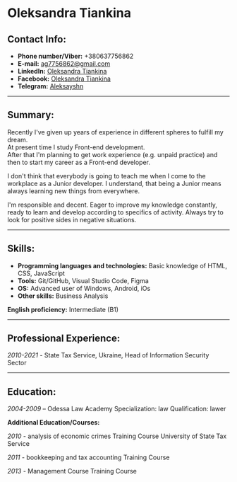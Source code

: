 
# Oleksandra Tiankina

## Contact Info:

* **Phone number/Viber:**  +380637756862  
* **E-mail:**  [ag7756862@gmail.com](mailto:ag7756862@gmail.com)
* **LinkedIn:**  [Oleksandra Tiankina](https://www.linkedin.com/in/aleksayshn/)
* **Facebook:**  [Oleksandra Tiankina](https://www.facebook.com/alexsashka.belaruska)
* **Telegram:**  [Aleksayshn](https://t.me/Aleksayshn)
  

---

## Summary: 

Recently I've given up years of experience in different spheres to fulfill my dream.  
At present time I study Front-end development.  
After that I'm planning to get work experience (e.g. unpaid practice) and then to start my career as a Front-end developer.

I don't think that everybody is going to teach me when I come to the workplace as a Junior developer. 
I understand, that being a Junior means always learning new things from everywhere.

I'm responsible and decent.
Eager to improve my knowledge constantly, ready to learn and develop according to specifics of activity.
Always try to look for positive sides in negative situations.

---

## Skills:

* **Programming languages and technologies:**  Basic knowledge of HTML, CSS, JavaScript
* **Tools:**  Git/GitHub, Visual Studio Code, Figma
* **OS:**  Advanced user of Windows, Android, iOs  
* **Other skills:**  Business Analysis

**English proficiency:**  Intermediate (B1)

---

## Professional Experience:

*2010-2021* - State Tax Service, Ukraine,
Head of Information Security Sector

---

## Education:

*2004-2009* – Odessa Law Academy
Specialization: law
Qualification: lawer

**Additional Education/Courses:** 

*2010* - analysis of economic crimes Training Course
University of State Tax Service

*2011* - bookkeeping and tax accounting 
Training Course

*2013* - Management Course
Training Course